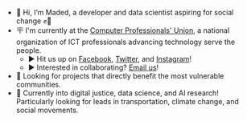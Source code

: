 * 👋 Hi, I’m Maded, a developer and data scientist aspiring for social change ✊🚩
* 🪧 I'm currently at the [Computer Professionals' Union](https://cp-union.com), a national organization of ICT professionals advancing technology serve the people.
  * ▶️ Hit us up on [Facebook](https://facebook.com/cpunion), [Twitter](https://twitter.com/cpu_ph), and [Instagram](https://instagram.com/cpu_ph)!
  * ▶️ Interested in collaborating? [Email us](mailto:maded@cp-union.com)!
* 👀 Looking for projects that directly benefit the most vulnerable communities.
* 🔬 Currently into digital justice, data science, and AI research! Particularly looking for leads in transportation, climate change, and social movements.


